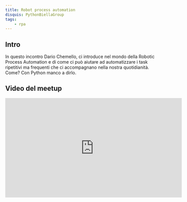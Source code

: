 ```yaml
---
title: Robot process automation
disquis: PythonBiellaGroup
tags:
    - rpa
---
```


## Intro

In questo incontro Dario Chemello, ci introduce nel mondo della Robotic Process Automation e di come ci può aiutare ad automatizzare i task ripetitivi ma frequenti che ci accompagnano nella nostra quotidianità. 
Come? Con Python manco a dirlo.

## Video del meetup
<iframe width="560" height="315" src="https://www.youtube.com/embed/8nB22YP2MPA" title="YouTube video player" frameborder="0" allow="accelerometer; autoplay; clipboard-write; encrypted-media; gyroscope; picture-in-picture; web-share" allowfullscreen></iframe>